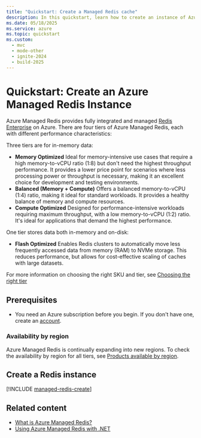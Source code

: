 ```yaml
---
title: "Quickstart: Create a Managed Redis cache"
description: In this quickstart, learn how to create an instance of Azure Managed Redis in use the Managed tier.
ms.date: 05/18/2025
ms.service: azure
ms.topic: quickstart
ms.custom:
  - mvc
  - mode-other
  - ignite-2024
  - build-2025
---
```

# Quickstart: Create an Azure Managed Redis Instance

Azure Managed Redis provides fully integrated and managed [Redis Enterprise](https://redislabs.com/redis-enterprise/) on Azure. There are four tiers of Azure Managed Redis, each with different performance characteristics:

Three tiers are for in-memory data:

- **Memory Optimized** Ideal for memory-intensive use cases that require a high memory-to-vCPU ratio (1:8) but don't need the highest throughput performance. It provides a lower price point for scenarios where less processing power or throughput is necessary, making it an excellent choice for development and testing environments.
- **Balanced (Memory + Compute)** Offers a balanced memory-to-vCPU (1:4) ratio, making it ideal for standard workloads. It provides a healthy balance of memory and compute resources.
- **Compute Optimized** Designed for performance-intensive workloads requiring maximum throughput, with a low memory-to-vCPU (1:2) ratio. It's ideal for applications that demand the highest performance.

One tier stores data both in-memory and on-disk:

- **Flash Optimized** Enables Redis clusters to automatically move less frequently accessed data from memory (RAM) to NVMe storage. This reduces performance, but allows for cost-effective scaling of caches with large datasets.

For more information on choosing the right SKU and tier, see [Choosing the right tier](overview.md#choosing-the-right-tier)

## Prerequisites

- You need an Azure subscription before you begin. If you don't have one, create an [account](https://azure.microsoft.com/).

### Availability by region

Azure Managed Redis is continually expanding into new regions. To check the availability by region for all tiers, see [Products available by region](https://azure.microsoft.com/global-infrastructure/services/?products=redis-cache&regions=all).

## Create a Redis instance

[!INCLUDE [managed-redis-create](includes/managed-redis-create.md)]

## Related content

- [What is Azure Managed Redis?](overview.md)
- [Using Azure Managed Redis with .NET](dotnet-core-quickstart.md)
